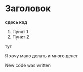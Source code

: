 # Заголовок 

**сдесь код**

1. Пункт 1
2. Пункт 2

тут

Я хочу мало делать и много денег

New code was written